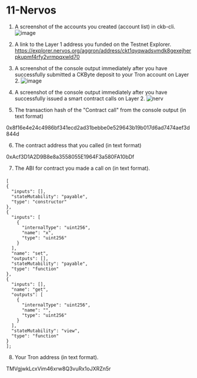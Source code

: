 # 11-Nervos
1. A screenshot of the accounts you created (account list) in ckb-cli.
![image](https://user-images.githubusercontent.com/57771190/131215288-84891940-a60b-4d29-8e45-0271721df941.png)


2. A link to the Layer 1 address you funded on the Testnet Explorer.
https://explorer.nervos.org/aggron/address/ckt1qyqwadsvmdk8gexejherpkupmf4rfy2vrmpqxwld70
3. A screenshot of the console output immediately after you have successfully submitted a CKByte deposit to your Tron account on Layer 2.
![image](https://user-images.githubusercontent.com/57771190/131201345-80a70d5c-a0b1-4632-be1d-518507d96fbc.png)
4. A screenshot of the console output immediately after you have successfully issued a smart contract calls on Layer 2.
![nerv](https://user-images.githubusercontent.com/57771190/131215101-a48bd283-b923-4beb-8ee3-754a050a3b3a.PNG)
5. The transaction hash of the "Contract call" from the console output (in text format)

 0x8f16e4e24c4986bf341ecd2ad31bebbe0e529643b19b017d6ad7474aef3d844d

6. The contract address that you called (in text format)

 0xAcf3D1A2D9B8e8a3558055E1964F3a580FA10bDf

7. The ABI for contract you made a call on (in text format).

####    
    [
    {
      "inputs": [],
      "stateMutability": "payable",
      "type": "constructor"
    },
    {
      "inputs": [
        {
          "internalType": "uint256",
          "name": "x",
          "type": "uint256"
        }
      ],
      "name": "set",
      "outputs": [],
      "stateMutability": "payable",
      "type": "function"
    },
    {
      "inputs": [],
      "name": "get",
      "outputs": [
        {
          "internalType": "uint256",
          "name": "",
          "type": "uint256"
        }
      ],
      "stateMutability": "view",
      "type": "function"
    }
    ];
 
 8. Your Tron address (in text format).
   
   TMVgjwkLcxVim46xrw8Q3vuRx1oJXRZn5r
 
 
